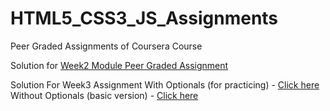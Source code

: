 # HTML5_CSS3_JS_Assignments
Peer Graded Assignments of Coursera Course

Solution for [Week2 Module Peer Graded Assignment](https://sasank09.github.io/HTML5_CSS3_JS_Assignments/Module2/index.html)

Solution For Week3 Assignment
With Optionals (for practicing)      - [Click here](https://sasank09.github.io/HTML5_CSS3_JS_Assignments/Module3/index.html)
Without Optionals (basic version)    - [Click here](https://sasank09.github.io/HTML5_CSS3_JS_Assignments/Module3/index_basic.html)
